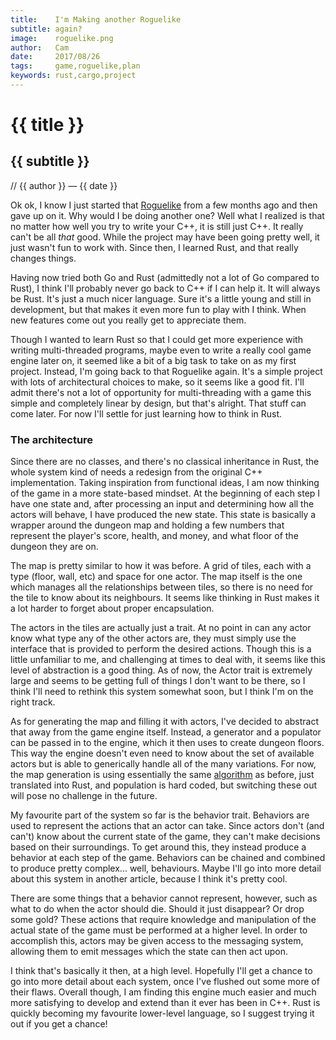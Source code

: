 ```yaml
---
title:    I'm Making another Roguelike
subtitle: again?
image:    roguelike.png
author:   Cam
date:     2017/08/26
tags:     game,roguelike,plan
keywords: rust,cargo,project
---
```

# {{ title }}
## {{ subtitle }}

// {{ author }} &mdash; {{ date }}

Ok ok, I know I just started that [Roguelike] from a few months ago and then
gave up on it. Why would I be doing another one? Well what I realized is that no
matter how well you try to write your C++, it is still just C++. It really can't
be all *that* good. While the project may have been going pretty well, it just
wasn't fun to work with. Since then, I learned Rust, and that really changes
things.

Having now tried both Go and Rust (admittedly not a lot of Go compared to Rust),
I think I'll probably never go back to C++ if I can help it. It will always be
Rust. It's just a much nicer language. Sure it's a little young and still in
development, but that makes it even more fun to play with I think. When new
features come out you really get to appreciate them.

Though I wanted to learn Rust so that I could get more experience with writing
multi-threaded programs, maybe even to write a really cool game engine later on,
it seemed like a bit of a big task to take on as my first project. Instead, I'm
going back to that Roguelike again. It's a simple project with lots of
architectural choices to make, so it seems like a good fit. I'll admit there's
not a lot of opportunity for multi-threading with a game this simple and
completely linear by design, but that's alright. That stuff can come later. For
now I'll settle for just learning how to think in Rust.

### The architecture

Since there are no classes, and there's no classical inheritance in Rust, the
whole system kind of needs a redesign from the original C++ implementation.
Taking inspiration from functional ideas, I am now thinking of the game in a
more state-based mindset. At the beginning of each step I have one state and,
after processing an input and determining how all the actors will behave, I have
produced the new state. This state is basically a wrapper around the dungeon map
and holding a few numbers that represent the player's score, health, and money,
and what floor of the dungeon they are on.

The map is pretty similar to how it was before. A grid of tiles, each with a
type (floor, wall, etc) and space for one actor. The map itself is the one which
manages all the relationships between tiles, so there is no need for the tile to
know about its neighbours. It seems like thinking in Rust makes it a lot harder
to forget about proper encapsulation.

The actors in the tiles are actually just a trait. At no point in can any actor
know what type any of the other actors are, they must simply use the interface
that is provided to perform the desired actions. Though this is a little
unfamiliar to me, and challenging at times to deal with, it seems like this
level of abstraction is a good thing. As of now, the Actor trait is extremely
large and seems to be getting full of things I don't want to be there, so I
think I'll need to rethink this system somewhat soon, but I think I'm on the
right track.

As for generating the map and filling it with actors, I've decided to abstract
that away from the game engine itself. Instead, a generator and a populator can
be passed in to the engine, which it then uses to create dungeon floors. This
way the engine doesn't even need to know about the set of available actors but
is able to generically handle all of the many variations. For now, the map
generation is using essentially the same [algorithm] as before, just translated
into Rust, and population is hard coded, but switching these out will pose no
challenge in the future.

My favourite part of the system so far is the behavior trait. Behaviors are used
to represent the actions that an actor can take. Since actors don't (and can't)
know about the current state of the game, they can't make decisions based on
their surroundings. To get around this, they instead produce a behavior at each
step of the game. Behaviors can be chained and combined to produce pretty
complex... well, behaviours. Maybe I'll go into more detail about this system in
another article, because I think it's pretty cool.

There are some things that a behavior cannot represent, however, such as what to
do when the actor should die. Should it just disappear? Or drop some gold? These
actions that require knowledge and manipulation of the actual state of the game
must be performed at a higher level. In order to accomplish this, actors may be
given access to the messaging system, allowing them to emit messages which the
state can then act upon.

I think that's basically it then, at a high level. Hopefully I'll get a chance
to go into more detail about each system, once I've flushed out some more of
their flaws. Overall though, I am finding this engine much easier and much more
satisfying to develop and extend than it ever has been in C++. Rust is quickly
becoming my favourite lower-level language, so I suggest trying it out if you
get a chance!

[Roguelike]: /post/20170422
[algorithm]: /post/20170425
